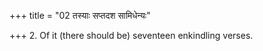 +++
title = "02 तस्याः सप्तदश सामिधेन्यः"

+++
2. Of it (there should be) seventeen enkindling verses. 
